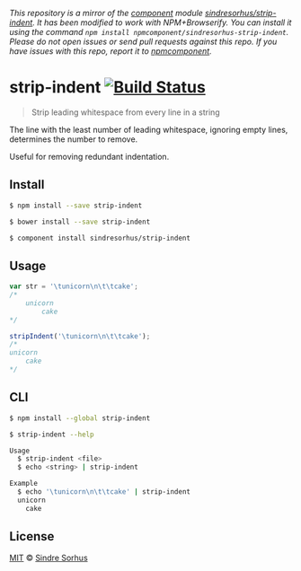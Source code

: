 *This repository is a mirror of the [component](http://component.io) module [sindresorhus/strip-indent](http://github.com/sindresorhus/strip-indent). It has been modified to work with NPM+Browserify. You can install it using the command `npm install npmcomponent/sindresorhus-strip-indent`. Please do not open issues or send pull requests against this repo. If you have issues with this repo, report it to [npmcomponent](https://github.com/airportyh/npmcomponent).*
# strip-indent [![Build Status](https://travis-ci.org/sindresorhus/strip-indent.svg?branch=master)](https://travis-ci.org/sindresorhus/strip-indent)

> Strip leading whitespace from every line in a string

The line with the least number of leading whitespace, ignoring empty lines, determines the number to remove.

Useful for removing redundant indentation.


## Install

```bash
$ npm install --save strip-indent
```

```bash
$ bower install --save strip-indent
```

```bash
$ component install sindresorhus/strip-indent
```


## Usage

```js
var str = '\tunicorn\n\t\tcake';
/*
	unicorn
		cake
*/

stripIndent('\tunicorn\n\t\tcake');
/*
unicorn
	cake
*/
```


## CLI

```bash
$ npm install --global strip-indent
```

```bash
$ strip-indent --help

Usage
  $ strip-indent <file>
  $ echo <string> | strip-indent

Example
  $ echo '\tunicorn\n\t\tcake' | strip-indent
  unicorn
  	cake
```


## License

[MIT](http://opensource.org/licenses/MIT) © [Sindre Sorhus](http://sindresorhus.com)
